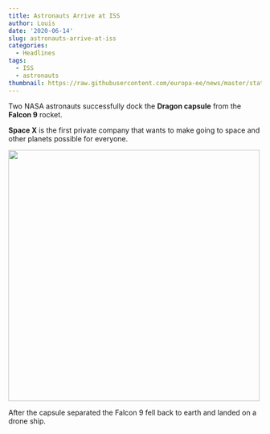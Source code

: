 ```yaml
---
title: Astronauts Arrive at ISS
author: Louis
date: '2020-06-14'
slug: astronauts-arrive-at-iss
categories:
  - Headlines
tags:
  - ISS
  - astronauts
thumbnail: https://raw.githubusercontent.com/europa-ee/news/master/static/figures/iss.jpg
---
```


Two NASA astronauts successfully dock the **Dragon capsule** from the **Falcon 9** rocket.

**Space X** is the first private company that wants to make going to space and other planets possible for everyone.

<img src="https://raw.githubusercontent.com/europa-ee/news/master/static/figures/iss.jpg" width="500px" />

After the capsule separated the Falcon 9 fell back to earth and landed on a drone ship.

<br>
<br>